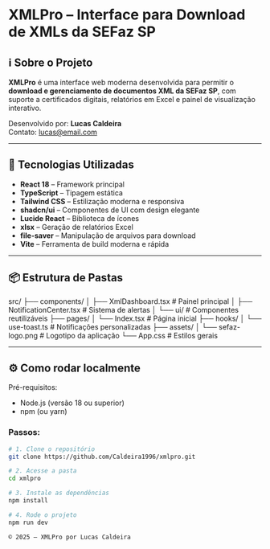 # XMLPro – Interface para Download de XMLs da SEFaz SP

## ℹ️ Sobre o Projeto

**XMLPro** é uma interface web moderna desenvolvida para permitir o **download e gerenciamento de documentos XML da SEFaz SP**, com suporte a certificados digitais, relatórios em Excel e painel de visualização interativo.

Desenvolvido por: **Lucas Caldeira**  
Contato: lucas@email.com

---

## 🚀 Tecnologias Utilizadas

- **React 18** – Framework principal
- **TypeScript** – Tipagem estática
- **Tailwind CSS** – Estilização moderna e responsiva
- **shadcn/ui** – Componentes de UI com design elegante
- **Lucide React** – Biblioteca de ícones
- **xlsx** – Geração de relatórios Excel
- **file-saver** – Manipulação de arquivos para download
- **Vite** – Ferramenta de build moderna e rápida

---

## 📦 Estrutura de Pastas

src/
├── components/
│ ├── XmlDashboard.tsx # Painel principal
│ ├── NotificationCenter.tsx # Sistema de alertas
│ └── ui/ # Componentes reutilizáveis
├── pages/
│ └── Index.tsx # Página inicial
├── hooks/
│ └── use-toast.ts # Notificações personalizadas
├── assets/
│ └── sefaz-logo.png # Logotipo da aplicação
└── App.css # Estilos gerais


---

## ⚙️ Como rodar localmente

Pré-requisitos:
- Node.js (versão 18 ou superior)
- npm (ou yarn)

### Passos:

```bash
# 1. Clone o repositório
git clone https://github.com/Caldeira1996/xmlpro.git

# 2. Acesse a pasta
cd xmlpro

# 3. Instale as dependências
npm install

# 4. Rode o projeto
npm run dev

© 2025 – XMLPro por Lucas Caldeira